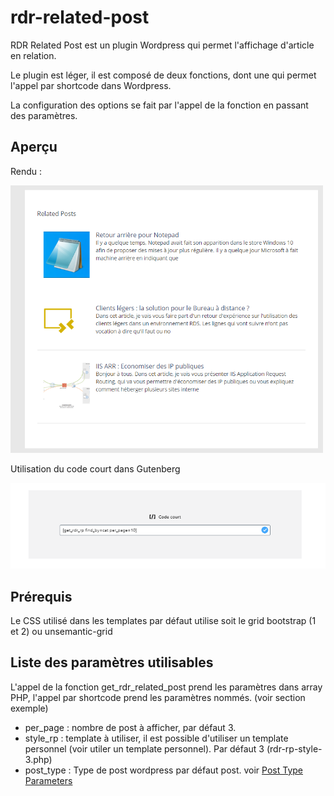 # rdr-related-post
RDR Related Post est un plugin Wordpress qui permet l'affichage d'article en relation.

Le plugin est léger, il est composé de deux fonctions, dont une qui permet l'appel par shortcode dans Wordpress.

La configuration des options se fait par l'appel de la fonction en passant des paramètres.

## Aperçu
Rendu :

<img src="https://github.com/rdrouche/rdr-related-post/blob/master/screen_1.png" width="500">

Utilisation du code court dans Gutenberg

<img src="https://github.com/rdrouche/rdr-related-post/blob/master/screen_2.png">

## Prérequis

Le CSS utilisé dans les templates par défaut utilise soit le grid bootstrap (1 et 2) ou unsemantic-grid

## Liste des paramètres utilisables

L'appel de la fonction get_rdr_related_post prend les paramètres dans array PHP, l'appel par shortcode prend les paramètres nommés. (voir section exemple)

- per_page : nombre de post à afficher, par défaut 3.
- style_rp : template à utiliser, il est possible d'utiliser un template personnel (voir utiler un template personnel). Par défaut 3 (rdr-rp-style-3.php)
- post_type : Type de post wordpress par défaut post. voir <a href="https://developer.wordpress.org/reference/classes/wp_query/#post-type-parameters" target="_blank">Post Type Parameters</a>